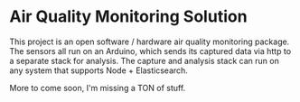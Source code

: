 # Air Quality Monitoring Solution

This project is an open software / hardware air quality monitoring package.  The sensors all run on an Arduino, which sends its
captured data via http to a separate stack for analysis.  The capture and analysis stack can run on any system that supports Node + Elasticsearch.

More to come soon, I'm missing a TON of stuff.
